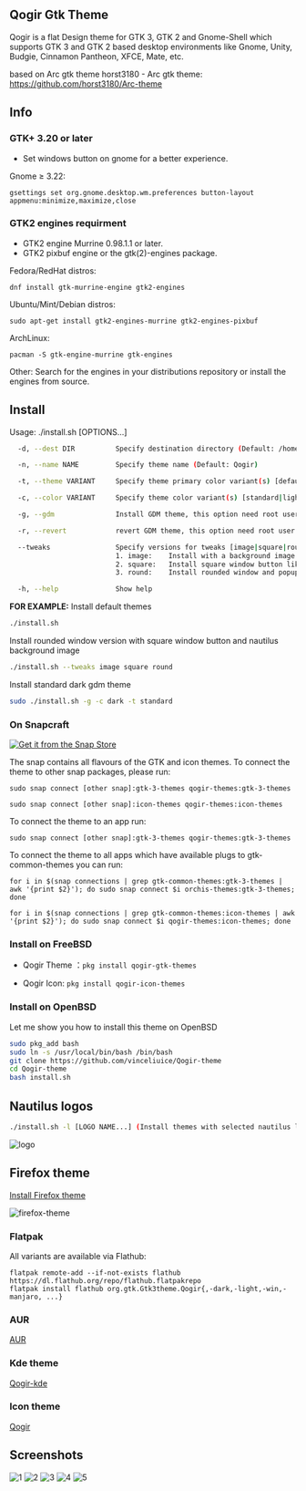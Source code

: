 ## Qogir Gtk Theme

Qogir is a flat Design theme for GTK 3, GTK 2 and Gnome-Shell which supports GTK 3 and GTK 2 based desktop environments like Gnome, Unity, Budgie, Cinnamon Pantheon, XFCE, Mate, etc.

based on Arc gtk theme
horst3180 - Arc gtk theme: https://github.com/horst3180/Arc-theme

## Info

### GTK+ 3.20 or later
- Set windows button on gnome for a better experience.

Gnome ≥ 3.22:

    gsettings set org.gnome.desktop.wm.preferences button-layout appmenu:minimize,maximize,close


### GTK2 engines requirment
- GTK2 engine Murrine 0.98.1.1 or later.
- GTK2 pixbuf engine or the gtk(2)-engines package.

Fedora/RedHat distros:

    dnf install gtk-murrine-engine gtk2-engines

Ubuntu/Mint/Debian distros:

    sudo apt-get install gtk2-engines-murrine gtk2-engines-pixbuf

ArchLinux:

    pacman -S gtk-engine-murrine gtk-engines

Other:
Search for the engines in your distributions repository or install the engines from source.

## Install

Usage:  ./install.sh  [OPTIONS...]

```sh
  -d, --dest DIR          Specify destination directory (Default: /home/vince/.themes)

  -n, --name NAME         Specify theme name (Default: Qogir)

  -t, --theme VARIANT     Specify theme primary color variant(s) [default|manjaro|ubuntu|all] (Default: blue color)

  -c, --color VARIANT     Specify theme color variant(s) [standard|light|dark] (Default: All variants)

  -g, --gdm               Install GDM theme, this option need root user authority! please run this with sudo

  -r, --revert            revert GDM theme, this option need root user authority! please run this with sudo

  --tweaks                Specify versions for tweaks [image|square|round] (options can mix use)
                          1. image:    Install with a background image on (Nautilus/Nemo)
                          2. square:   Install square window button like Windows 10
                          3. round:    Install rounded window and popup/menu version

  -h, --help              Show help

```

**FOR EXAMPLE:**
Install default themes

```sh
./install.sh
```

Install rounded window version with square window button and nautilus background image

```sh
./install.sh --tweaks image square round
```

Install standard dark gdm theme

```sh
sudo ./install.sh -g -c dark -t standard
```

### On Snapcraft

<a href="https://snapcraft.io/qogir-themes">
<img alt="Get it from the Snap Store" src="https://snapcraft.io/static/images/badges/en/snap-store-black.svg" />
</a>

The snap contains all flavours of the GTK and icon themes. To connect the theme to other snap packages, please run:

```
sudo snap connect [other snap]:gtk-3-themes qogir-themes:gtk-3-themes
```

```
sudo snap connect [other snap]:icon-themes qogir-themes:icon-themes
```

To connect the theme to an app run:
```
sudo snap connect [other snap]:gtk-3-themes qogir-themes:gtk-3-themes
```
To connect the theme to all apps which have available plugs to gtk-common-themes you can run:
```
for i in $(snap connections | grep gtk-common-themes:gtk-3-themes | awk '{print $2}'); do sudo snap connect $i orchis-themes:gtk-3-themes; done
```
```
for i in $(snap connections | grep gtk-common-themes:icon-themes | awk '{print $2}'); do sudo snap connect $i qogir-themes:icon-themes; done
```

### Install on FreeBSD

- Qogir Theme ：`pkg install qogir-gtk-themes`

- Qogir Icon: `pkg install qogir-icon-themes`

### Install on OpenBSD

Let me show you how to install this theme on OpenBSD

```sh
sudo pkg_add bash
sudo ln -s /usr/local/bin/bash /bin/bash
git clone https://github.com/vinceliuice/Qogir-theme
cd Qogir-theme
bash install.sh
```

## Nautilus logos
```sh
./install.sh -l [LOGO NAME...] (Install themes with selected nautilus logo)
```

![logo](https://github.com/vinceliuice/Qogir-theme/blob/images/logos.png?raw=true)

## Firefox theme
[Install Firefox theme](src/firefox)

![firefox-theme](src/firefox/preview.png?raw=true)

### Flatpak

All variants are available via Flathub:

```
flatpak remote-add --if-not-exists flathub https://dl.flathub.org/repo/flathub.flatpakrepo
flatpak install flathub org.gtk.Gtk3theme.Qogir{,-dark,-light,-win,-manjaro, ...}
```
### AUR
[AUR](https://aur.archlinux.org/packages/qogir-gtk-theme/)

### Kde theme
[Qogir-kde](https://github.com/vinceliuice/Qogir-kde)

### Icon theme
[Qogir](https://github.com/vinceliuice/Qogir-icon-theme)

## Screenshots
![1](https://github.com/vinceliuice/Qogir-theme/blob/images/screenshots/screenshot01.png?raw=true)
![2](https://github.com/vinceliuice/Qogir-theme/blob/images/screenshots/screenshot02.png?raw=true)
![3](https://github.com/vinceliuice/Qogir-theme/blob/images/screenshots/screenshot03.png?raw=true)
![4](https://github.com/vinceliuice/Qogir-theme/blob/images/screenshots/screenshot04.png?raw=true)
![5](https://github.com/vinceliuice/Qogir-theme/blob/images/screenshots/screenshot05.png?raw=true)
